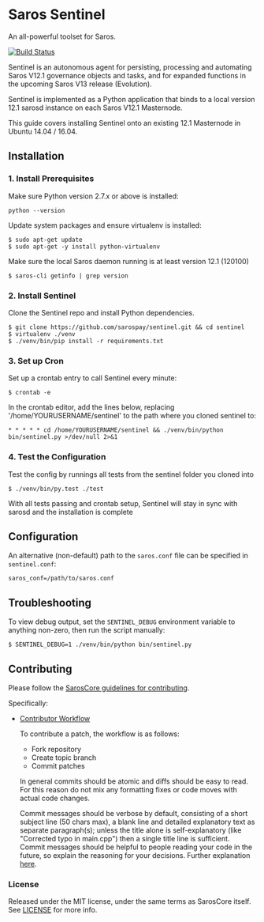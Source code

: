 # Saros Sentinel

An all-powerful toolset for Saros.

[![Build Status](https://travis-ci.org/sarospay/sentinel.svg?branch=master)](https://travis-ci.org/sarospay/sentinel)

Sentinel is an autonomous agent for persisting, processing and automating Saros V12.1 governance objects and tasks, and for expanded functions in the upcoming Saros V13 release (Evolution).

Sentinel is implemented as a Python application that binds to a local version 12.1 sarosd instance on each Saros V12.1 Masternode.

This guide covers installing Sentinel onto an existing 12.1 Masternode in Ubuntu 14.04 / 16.04.

## Installation

### 1. Install Prerequisites

Make sure Python version 2.7.x or above is installed:

    python --version

Update system packages and ensure virtualenv is installed:

    $ sudo apt-get update
    $ sudo apt-get -y install python-virtualenv

Make sure the local Saros daemon running is at least version 12.1 (120100)

    $ saros-cli getinfo | grep version

### 2. Install Sentinel

Clone the Sentinel repo and install Python dependencies.

    $ git clone https://github.com/sarospay/sentinel.git && cd sentinel
    $ virtualenv ./venv
    $ ./venv/bin/pip install -r requirements.txt

### 3. Set up Cron

Set up a crontab entry to call Sentinel every minute:

    $ crontab -e

In the crontab editor, add the lines below, replacing '/home/YOURUSERNAME/sentinel' to the path where you cloned sentinel to:

    * * * * * cd /home/YOURUSERNAME/sentinel && ./venv/bin/python bin/sentinel.py >/dev/null 2>&1

### 4. Test the Configuration

Test the config by runnings all tests from the sentinel folder you cloned into

    $ ./venv/bin/py.test ./test

With all tests passing and crontab setup, Sentinel will stay in sync with sarosd and the installation is complete

## Configuration

An alternative (non-default) path to the `saros.conf` file can be specified in `sentinel.conf`:

    saros_conf=/path/to/saros.conf

## Troubleshooting

To view debug output, set the `SENTINEL_DEBUG` environment variable to anything non-zero, then run the script manually:

    $ SENTINEL_DEBUG=1 ./venv/bin/python bin/sentinel.py

## Contributing

Please follow the [SarosCore guidelines for contributing](https://github.com/sarospay/saros/blob/v0.12.1.x/CONTRIBUTING.md).

Specifically:

* [Contributor Workflow](https://github.com/sarospay/saros/blob/v0.12.1.x/CONTRIBUTING.md#contributor-workflow)

    To contribute a patch, the workflow is as follows:

    * Fork repository
    * Create topic branch
    * Commit patches

    In general commits should be atomic and diffs should be easy to read. For this reason do not mix any formatting fixes or code moves with actual code changes.

    Commit messages should be verbose by default, consisting of a short subject line (50 chars max), a blank line and detailed explanatory text as separate paragraph(s); unless the title alone is self-explanatory (like "Corrected typo in main.cpp") then a single title line is sufficient. Commit messages should be helpful to people reading your code in the future, so explain the reasoning for your decisions. Further explanation [here](http://chris.beams.io/posts/git-commit/).

### License

Released under the MIT license, under the same terms as SarosCore itself. See [LICENSE](LICENSE) for more info.
